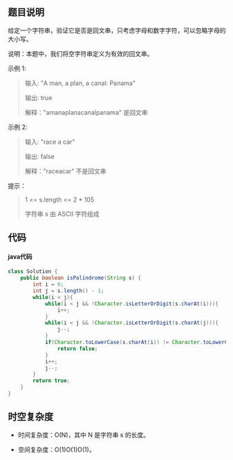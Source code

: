 ## 题目说明

给定一个字符串，验证它是否是回文串，只考虑字母和数字字符，可以忽略字母的大小写。

说明：本题中，我们将空字符串定义为有效的回文串。

 

示例 1:

> 输入: "A man, a plan, a canal: Panama"
> 
> 输出: true
> 
>解释："amanaplanacanalpanama" 是回文串

示例 2:

> 输入: "race a car"
> 
> 输出: false
> 
> 解释："raceacar" 不是回文串

 

提示：

>    1 <= s.length <= 2 * 105
>    
>    字符串 s 由 ASCII 字符组成

## 代码

#### java代码

````java
class Solution {
    public boolean isPalindrome(String s) {
        int i = 0;
        int j = s.length() - 1;
        while(i < j){
            while(i < j && !Character.isLetterOrDigit(s.charAt(i))){
                i++;
            }
            while(i < j && !Character.isLetterOrDigit(s.charAt(j))){
                j--;
            }
            if(Character.toLowerCase(s.charAt(i)) != Character.toLowerCase(s.charAt(j))){
                return false;
            }
            i++;
            j--;
        }
        return true;
    }
}
````

## 时空复杂度

-  时间复杂度：O(N)，其中 N 是字符串 s 的长度。

-  空间复杂度：O(1)O(1)O(1)。
